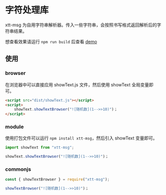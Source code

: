 # 字符处理库

xtt-msg 为自用字符串解析器。传入一些字符串，会按照书写格式返回解析后的字符串结果。

想查看效果请运行 `npm run build` 后查看 [demo](/demo/demo.html)

## 使用

### browser

在浏览器中可以直接应用 showText.js 文件，然后使用 showText 全局变量即可。

```html
<script src="dist/showText.js"></script>
<script>
	showText.showTextBrowser("![随机数](1-->>10)")；
</script>
```

### module

使用打包文件可以运行 `npm install xtt-msg`，然后引入 showText 变量即可。

```javascript
import showText from "xtt-msg";

showText.showTextBrowser("![随机数](1-->>10)")；
```

### commonjs

```javascript
const { showTextBrowser } = require("xtt-msg");

showTextBrowser("![随机数](1-->>10)")；
```
